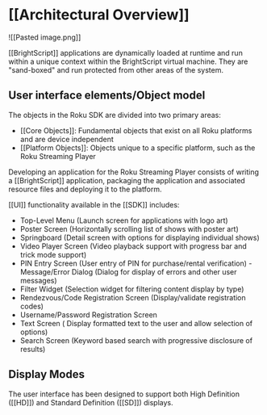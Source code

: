# [[Architectural Overview]]

![[Pasted image.png]]

[[BrightScript]] applications are dynamically loaded at runtime and run within a unique context within the BrightScript virtual machine. They are "sand-boxed" and run protected from other areas of the system. 

## User interface elements/Object model

The objects in the Roku SDK are divided into two primary areas:

- [[Core Objects]]: Fundamental objects that exist on all Roku platforms and are device independent
- [[Platform Objects]]: Objects unique to a specific platform, such as the Roku Streaming Player

Developing an application for the Roku Streaming Player consists of writing a [[BrightScript]] application, packaging the application and associated resource files and deploying it to the platform.

[[UI]] functionality available in the [[SDK]] includes:
- Top-Level Menu (Launch screen for applications with logo art)
- Poster Screen (Horizontally scrolling list of shows with poster art)
- Springboard (Detail screen with options for displaying individual shows)
- Video Player Screen (Video playback support with progress bar and trick mode support)
- PIN Entry Screen (User entry of PIN for purchase/rental verification)
 -Message/Error Dialog (Dialog for display of errors and other user messages)
- Filter Widget (Selection widget for filtering content display by type)
- Rendezvous/Code Registration Screen (Display/validate registration codes)
- Username/Password Registration Screen
- Text Screen ( Display formatted text to the user and allow selection of options)
- Search Screen (Keyword based search with progressive disclosure of results)

## Display Modes
The user interface has been designed to support both High Definition ([[HD]]) and Standard Definition ([[SD]]) displays.